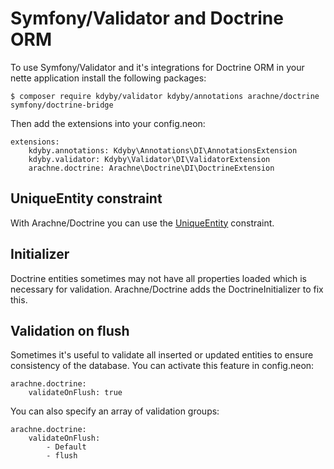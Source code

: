 Symfony/Validator and Doctrine ORM
====

To use Symfony/Validator and it's integrations for Doctrine ORM in your nette application install the following packages:

```
$ composer require kdyby/validator kdyby/annotations arachne/doctrine symfony/doctrine-bridge
```

Then add the extensions into your config.neon:

```
extensions:
    kdyby.annotations: Kdyby\Annotations\DI\AnnotationsExtension
    kdyby.validator: Kdyby\Validator\DI\ValidatorExtension
    arachne.doctrine: Arachne\Doctrine\DI\DoctrineExtension
```

UniqueEntity constraint
----

With Arachne/Doctrine you can use the [UniqueEntity](https://symfony.com/doc/current/reference/constraints/UniqueEntity.html) constraint.

Initializer
----

Doctrine entities sometimes may not have all properties loaded which is necessary for validation. Arachne/Doctrine adds the DoctrineInitializer to fix this.

Validation on flush
----

Sometimes it's useful to validate all inserted or updated entities to ensure consistency of the database. You can activate this feature in config.neon:

```
arachne.doctrine:
    validateOnFlush: true
```

You can also specify an array of validation groups:

```
arachne.doctrine:
    validateOnFlush:
        - Default
        - flush
```
